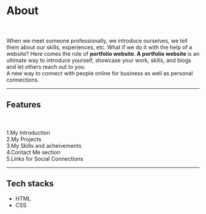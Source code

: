 <h1>About</h1>
<br><br>When we meet someone professionally, we introduce ourselves, we tell them about our 
skills, experiences, etc. What if we do it with the help of a website? Here comes the role 
of <strong> portfolio website</strong>.<strong> A portfolio website </strong>is an ultimate way to introduce yourself, showcase 
your work, skills, and blogs and let others reach out to you. <br>
A new way to connect with people online for business as well as personal connections.
<hr>
<h2>Features</h2>
<br><br>
1.My Introduction
<br>
2.My Projects
<br>
3.My Skills and acheivements
<br>
4.Contact Me section
<br>
5.Links for Social Connections
<hr>
<h2>Tech stacks</h2>
<ul>
    <li>HTML</li>
    <li>CSS</li>
</ul>
